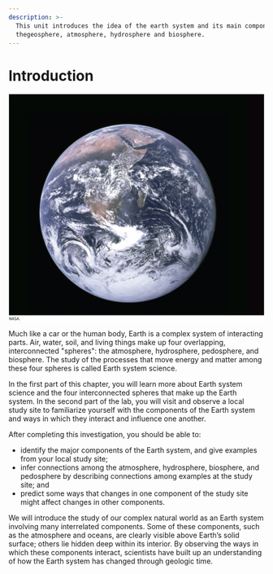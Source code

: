 ```yaml
---
description: >-
  This unit introduces the idea of the earth system and its main components:
  thegeosphere, atmosphere, hydrosphere and biosphere.
---
```


# Introduction



![First image of the whole Earth showing the Antarctic and African continents, taken by the Apollo astronauts on December 7, 1972.](../.gitbook/assets/image%20%2827%29.png)

Much like a car or the human body, Earth is a complex system of interacting parts. Air, water, soil, and living things make up four overlapping, interconnected "spheres": the atmosphere, hydrosphere, pedosphere, and biosphere. The study of the processes that move energy and matter among these four spheres is called Earth system science.  
  
In the first part of this chapter, you will learn more about Earth system science and the four interconnected spheres that make up the Earth system. In the second part of the lab, you will visit and observe a local study site to familiarize yourself with the components of the Earth system and ways in which they interact and influence one another.  
  
After completing this investigation, you should be able to:

* identify the major components of the Earth system, and give examples from your local study site;
* infer connections among the atmosphere, hydrosphere, biosphere, and pedosphere by describing connections among examples at the study site; and
* predict some ways that changes in one component of the study site might affect changes in other components.

We will introduce the study of our complex natural world as an Earth system involving many interrelated components. Some of these components, such as the atmosphere and oceans, are clearly visible above Earth’s solid surface; others lie hidden deep within its interior. By observing the ways in which these components interact, scientists have built up an understanding of how the Earth system has changed through geologic time.

